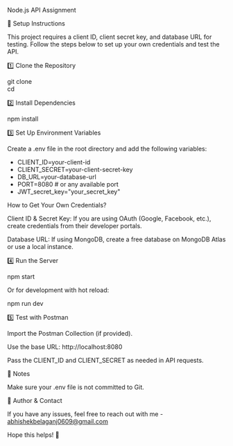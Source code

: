 Node.js API Assignment

🚀 Setup Instructions

This project requires a client ID, client secret key, and database URL for testing. Follow the steps below to set up your own credentials and test the API.

1️⃣ Clone the Repository

git clone <your-repository-link>  
cd <your-project-folder>  

2️⃣ Install Dependencies

npm install  

3️⃣ Set Up Environment Variables

Create a .env file in the root directory and add the following variables:

* CLIENT_ID=your-client-id  
* CLIENT_SECRET=your-client-secret-key  
* DB_URL=your-database-url  
* PORT=8080  # or any available port
* JWT_secret_key="your_secret_key" 

How to Get Your Own Credentials?

Client ID & Secret Key: If you are using OAuth (Google, Facebook, etc.), create credentials from their developer portals.

Database URL: If using MongoDB, create a free database on MongoDB Atlas or use a local instance.

4️⃣ Run the Server

npm start  

Or for development with hot reload:

npm run dev  

5️⃣ Test with Postman

Import the Postman Collection (if provided).

Use the base URL: http://localhost:8080

Pass the CLIENT_ID and CLIENT_SECRET as needed in API requests.

📌 Notes

Make sure your .env file is not committed to Git.


🔗 Author & Contact

If you have any issues, feel free to reach out with me -  abhishekbelaganj0609@gmail.com

Hope this helps! 🚀

